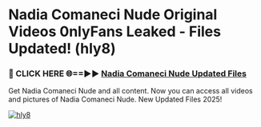 # Nadia Comaneci Nude Original Videos 0nlyFans Leaked - Files Updated! (hly8)

<h3>🔴 CLICK HERE 🌐==►► <a href="https://tinyurl.com/yrmya6cz" rel="nofollow">Nadia Comaneci Nude Updated Files</a></h3>

Get Nadia Comaneci Nude and all content. Now you can access all videos and pictures of Nadia Comaneci Nude. New Updated Files 2025!

[![hly8](https://i.imgur.com/FMdXYCs.gif)](https://tinyurl.com/yrmya6cz)
